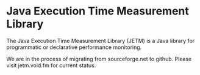 Java Execution Time Measurement Library
====

The Java Execution Time Measurement Library (JETM) is a Java library for programmatic or declarative performance monitoring.

We are in the process of migrating from sourceforge.net to github. Please visit jetm.void.fm for current status.
